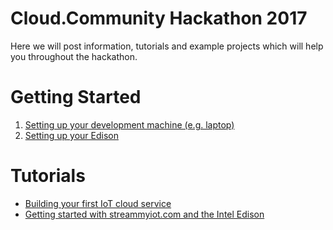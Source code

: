 # Cloud.Community Hackathon 2017

Here we will post information, tutorials and example projects which will help you throughout the hackathon.

Getting Started
===============

1. [Setting up your development machine (e.g. laptop)](../master/Documentation/Dev_Setup.md)
2. [Setting up your Edison](../master/Documentation/Edison_Setup.md)

Tutorials
=========

* [Building your first IoT cloud service](../master/Documentation/Cloud_Service_Tutorial.pdf)
* [Getting started with streammyiot.com and the Intel Edison](../master/Documentation/Connecting_Your_Device_To_StreamMyIoT.pdf)
